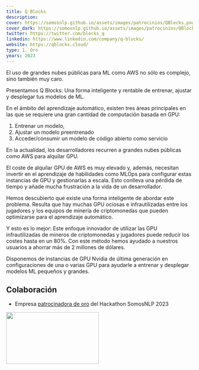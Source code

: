 ```yaml
---
title: Q Blocks
description:
cover: https://somosnlp.github.io/assets/images/patrocinios/QBlocks.png
cover_dark: https://somosnlp.github.io/assets/images/patrocinios/QBlocks_dark.png
twitter: https://twitter.com/blocks_q
linkedin: https://www.linkedin.com/company/q-blocks/
website: https://qblocks.cloud/
type: 1. Oro
years: 2023
---
```


El uso de grandes nubes públicas para ML como AWS no sólo es complejo, sino también muy caro.

Presentamos Q Blocks: Una forma inteligente y rentable de entrenar, ajustar y desplegar tus modelos de ML.

En el ámbito del aprendizaje automático, existen tres áreas principales en las que se requiere una gran cantidad de computación basada en GPU:
1. Entrenar un modelo,
2. Ajustar un modelo preentrenado
3. Acceder/consumir un modelo de código abierto como servicio

En la actualidad, los desarrolladores recurren a grandes nubes públicas como AWS para alquilar GPU.

El coste de alquilar GPU de AWS es muy elevado y, además, necesitan invertir en el aprendizaje de habilidades como MLOps para configurar estas instancias de GPU y gestionarlas a escala. Esto conlleva una pérdida de tiempo y añade mucha frustración a la vida de un desarrollador.

Hemos descubierto que existe una forma inteligente de abordar este problema. Resulta que hay muchas GPU ociosas e infrautilizadas entre los jugadores y los equipos de minería de criptomonedas que pueden optimizarse para el aprendizaje automático.

Y esto es lo mejor: Este enfoque innovador de utilizar las GPU infrautilizadas de mineros de criptomonedas y jugadores puede reducir los costes hasta en un 80%. Con este método hemos ayudado a nuestros usuarios a ahorrar más de 2 millones de dólares.

Disponemos de instancias de GPU Nvidia de última generación en configuraciones de una o varias GPU para ayudarle a entrenar y desplegar modelos ML pequeños y grandes.

## Colaboración

- Empresa [patrocinadora de oro](https://somosnlp.org/blog/anuncio-patrocinios-2023) del Hackathon SomosNLP 2023

<div class="flex justify-center">
    <img alt="" width="250" height="140" 
    src="https://somosnlp.github.io/assets/images/patrocinios/" />
</div>
